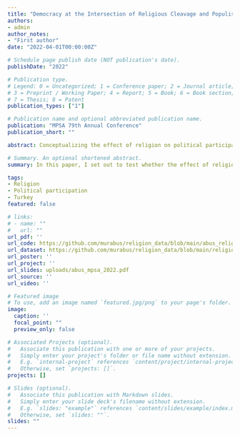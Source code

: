 ```yaml
---
title: "Democracy at the Intersection of Religious Cleavage and Populism"
authors:
- admin
author_notes:
- "First author"
date: "2022-04-01T00:00:00Z"

# Schedule page publish date (NOT publication's date).
publishDate: "2022"

# Publication type.
# Legend: 0 = Uncategorized; 1 = Conference paper; 2 = Journal article;
# 3 = Preprint / Working Paper; 4 = Report; 5 = Book; 6 = Book section;
# 7 = Thesis; 8 = Patent
publication_types: ["1"]

# Publication name and optional abbreviated publication name.
publication: "MPSA 79th Annual Conference"
publication_short: ""

abstract: Conceptualizing the effect of religion on political participation requires a more nuanced approach than simply assuming the effect of this variable changes slowly over long periods of time. I set out to test the contention that the effect of religiosity on political participation can change over relatively shorter periods of time. Testing this idea using survey data from a turbulent period of Turkey from 2013 to 2014, I find suggestive evidence that this type of political participation can also change even within a year.

# Summary. An optional shortened abstract.
summary: In this paper, I set out to test whether the effect of religiosity on political participation changes in shorter periods as opposed to the view that these changes are usually glacial. 

tags:
- Religion
- Political participation
- Turkey
featured: false

# links:
# - name: ""
#   url: ""
url_pdf: ''
url_code: https://github.com/murabus/religion_data/blob/main/abus_religion.do
url_dataset: https://github.com/murabus/religion_data/blob/main/religion_and_participation.dta
url_poster: ''
url_project: ''
url_slides: uploads/abus_mpsa_2022.pdf
url_source: ''
url_video: ''

# Featured image
# To use, add an image named `featured.jpg/png` to your page's folder. 
image:
  caption: ''
  focal_point: ""
  preview_only: false

# Associated Projects (optional).
#   Associate this publication with one or more of your projects.
#   Simply enter your project's folder or file name without extension.
#   E.g. `internal-project` references `content/project/internal-project/index.md`.
#   Otherwise, set `projects: []`.
projects: []

# Slides (optional).
#   Associate this publication with Markdown slides.
#   Simply enter your slide deck's filename without extension.
#   E.g. `slides: "example"` references `content/slides/example/index.md`.
#   Otherwise, set `slides: ""`.
slides: ""
---
```

